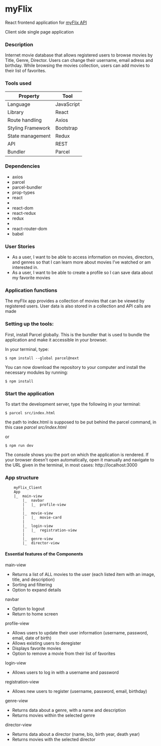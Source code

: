 # myFlix

<p>React frontend application for <a href="https://github.com/JBorchers/movie_api">myFlix API</a></p>
<p>Client side single page application</p>

### Description

Internet movie database that allows registered users to browse movies by Title, Genre, Director.
Users can change their username, email adress and birthday. While browsing the movies collection, users can add movies to their list of favorites.

### Tools used

| Property          | Tool       |
| ----------------- | ---------- |
| Language          | JavaScript |
| Library           | React      |
| Route handling    | Axios      |
| Styling Framework | Bootstrap  |
| State management  | Redux      |
| API               | REST       |
| Bundler           | Parcel     |

### Dependencies

<ul>
<li>axios</li>
<li>parcel</li>
<li>parcel-bundler</li>
<li>prop-types</li>
<li>react<li>
<li>react-dom</li>
<li>react-redux</li>
<li>redux<li>
<li>react-router-dom</li>
<li>babel</li>
</ul>


### User Stories

<ul>
<li>As a user, I want to be able to access information on movies, directors, and genres so that I can learn more about movies I’ve watched or am interested in.</li>
<li>As a user, I want to be able to create a profile so I can save data about my favorite movies</li>
</ul>

### Application functions

The myFlix app provides a collection of movies that can be viewed by registered users. User data is also stored in a collection and API calls are made

### Setting up the tools:

First, install Parcel globally. This is the bundler that is used to bundle the application and make it accessible in your browser.

In your terminal, type:

```
$ npm install --global parcel@next
```


You can now download the repository to your computer and install the necessary modules by running:

```
$ npm install
```

### Start the application

To start the development server, type the following in your terminal:

```
$ parcel src/index.html
```

the path to index.html is supposed to be put behind the parcel command, in this case _parcel src/index.html_

or

```
$ npm run dev
```

The console shows you the port on which the application is rendered. If your browser doesn't open automatically, open it manually and navigate to the URL given in the terminal, in most cases: http://localhost:3000

### App structure

```
    myFlix_Client
    App
    |_  main-view
        |_  navbar
        |   |_  profile-view
        |
        |_  movie-view
        |   |_  movie-card
        |
        |_  login-view
        |   |_  registration-view
        |
        |_  genre-view
        |_  director-view
```

#### Essential features of the Components

main-view

<ul>
<li>Returns a list of ALL movies to the user (each listed item with an image, title, and description)</li>
<li>Sorting and filtering</li>
<li>Option to expand details</li>
</ul>
navbar
<ul>
<li>Option to logout</li>
<li>Return to home screen</li>
</ul>
profile-view
<ul>
<li>Allows users to update their user information (username, password, email, date of birth)</li>
<li>Allows existing users to deregister</li>
<li>Displays favorite movies</li>
<li>Option to remove a movie from their list of favorites</li>
</ul>
login-view
<ul>
<li>Allows users to log in with a username and password</li>
</ul>
registration-view
<ul>
<li>Allows new users to register (username, password, email, birthday)</li>
</ul>
genre-view
<ul>
<li>Returns data about a genre, with a name and description</li>
<li>Returns movies within the selected genre</li>
</ul>
director-view
<ul>
<li>Returns data about a director (name, bio, birth year, death year)</li>
<li>Returns movies with the selected director</li>
</ul>